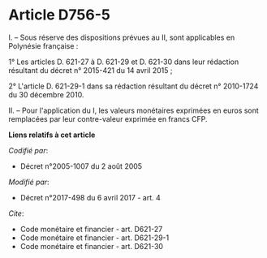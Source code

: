 # Article D756-5

I. – Sous réserve des dispositions prévues au II, sont applicables en Polynésie française :

1° Les articles D. 621-27 à D. 621-29 et D. 621-30 dans leur rédaction résultant du décret n° 2015-421 du 14 avril 2015 ;

2° L'article D. 621-29-1 dans sa rédaction résultant du décret n° 2010-1724 du 30 décembre 2010.

II. – Pour l'application du I, les valeurs monétaires exprimées en euros sont remplacées par leur contre-valeur exprimée en
francs CFP.

**Liens relatifs à cet article**

_Codifié par_:

  - Décret n°2005-1007 du 2 août 2005

_Modifié par_:

  - Décret n°2017-498 du 6 avril 2017 - art. 4

_Cite_:

  - Code monétaire et financier - art. D621-27
  - Code monétaire et financier - art. D621-29-1
  - Code monétaire et financier - art. D621-30

